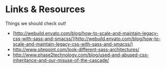 # Links & Resources

Things we should check out!

* [http://webuild.envato.com/blog/how-to-scale-and-maintain-legacy-css-with-sass-and-smacss/](http://webuild.envato.com/blog/how-to-scale-and-maintain-legacy-css-with-sass-and-smacss/)
* http://www.sitepoint.com/look-different-sass-architectures/
* http://www.phase2technology.com/blog/used-and-abused-css-inheritance-and-our-misuse-of-the-cascade/